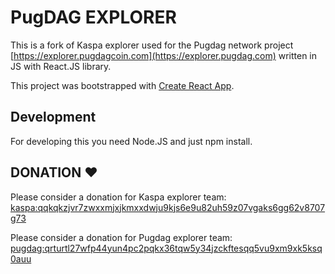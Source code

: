 # PugDAG EXPLORER

This is a fork of Kaspa explorer used for the Pugdag network project [https://explorer.pugdagcoin.com](https://explorer.pugdag.com) written in JS with React.JS library.

This project was bootstrapped with [Create React App](https://github.com/facebook/create-react-app).

## Development

For developing this you need Node.JS and just npm install.

## DONATION ♥

Please consider a donation for Kaspa explorer team: [kaspa:qqkqkzjvr7zwxxmjxjkmxxdwju9kjs6e9u82uh59z07vgaks6gg62v8707g73](https://explorer.kaspa.org/addresses/kaspa:qqkqkzjvr7zwxxmjxjkmxxdwju9kjs6e9u82uh59z07vgaks6gg62v8707g73)

Please consider a donation for Pugdag explorer team: [pugdag:qrturtl27wfp44yun4pc2pqkx36tqw5y34jzckftesqq5vu9xm9xk5ksq0auu](https://explorer.pugdagcoin.com/addresses/pugdag:qrturtl27wfp44yun4pc2pqkx36tqw5y34jzckftesqq5vu9xm9xk5ksq0auu)
